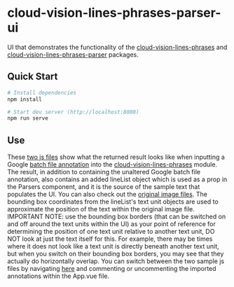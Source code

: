 # cloud-vision-lines-phrases-parser-ui

UI that demonstrates the functionality of the [cloud-vision-lines-phrases](https://www.npmjs.com/package/cloud-vision-lines-phrases) and [cloud-vision-lines-phrases-parser](https://www.npmjs.com/package/cloud-vision-lines-phrases-parser) packages. 

## Quick Start

```bash
# Install dependencies
npm install

# Start dev server (http://localhost:8080)
npm run serve
```

## Use

These [two js files](https://github.com/parsec209/cloud-vision-lines-phrases-parser-ui/tree/main/src/util) show what the returned result looks like when inputting a Google [batch file annotation](https://cloud.google.com/vision/docs/file-small-batch) into the [cloud-vision-lines-phrases](https://www.npmjs.com/package/cloud-vision-lines-phrases) module. The result, in addition to containing the unaltered Google batch file annotation, also contains an added lineList object which is used as a prop in the Parsers component, and it is the source of the sample text that populates the UI. You can also check out the [original image files](https://github.com/parsec209/cloud-vision-lines-phrases-parser-ui/tree/main/src/assets/sampleDocs). The bounding box coordinates from the lineList's text unit objects are used to approximate the position of the text within the original image file. IMPORTANT NOTE: use the bounding box borders (that can be switched on and off around the text units within the UI) as your point of reference for determining the position of one text unit relative to another text unit, DO NOT look at just the text itself for this. For example, there may be times where it does not look like a text unit is directly beneath another text unit, but when you switch on their bounding box borders, you may see that they actually do horizontally overlap. You can switch between the two sample js files by navigating [here](https://github.com/parsec209/cloud-vision-lines-phrases-parser-ui/tree/main/src) and commenting or uncommenting the imported annotations within the App.vue file.

